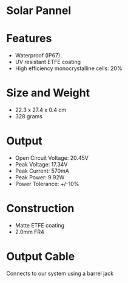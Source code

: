 # Solar Pannel

# Features
- Waterproof (IP67)
- UV resistant ETFE coating
- High efficiency monocrystalline cells: 20%

# Size and Weight
- 22.3 x 27.4 x 0.4 cm
- 328 grams
# Output
- Open Circuit Voltage: 20.45V
- Peak Voltage: 17.34V
- Peak Current: 570mA
- Peak Power: 9.92W
- Power Tolerance: +/-10%

# Construction
- Matte ETFE coating
- 2.0mm FR4

# Output Cable 
Connects to our system using a barrel jack


